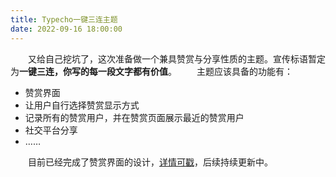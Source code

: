 ```yaml
---
title: Typecho一键三连主题
date: 2022-09-16 18:00:00
---
```


　　又给自己挖坑了，这次准备做一个兼具赞赏与分享性质的主题。宣传标语暂定为**一键三连，你写的每一段文字都有价值**。
　　主题应该具备的功能有：
- 赞赏界面
- 让用户自行选择赞赏显示方式
- 记录所有的赞赏用户，并在赞赏页面展示最近的赞赏用户
- 社交平台分享
- ……

　　目前已经完成了赞赏界面的设计，[详情可戳](https://github.com/Echlorine/ClickTriple)，后续持续更新中。